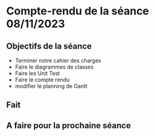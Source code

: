 **Compte-rendu de la séance 08/11/2023**
========================================

**Objectifs de la séance**
-------------------------

- Terminer notre cahier des charges
- Faire le diagrammes de classes
- Faire les Unit Test
- Faire le compte rendu
- modifier le planning de Gantt

**Fait**
-------

**A faire pour la prochaine séance**
------------------------------------
